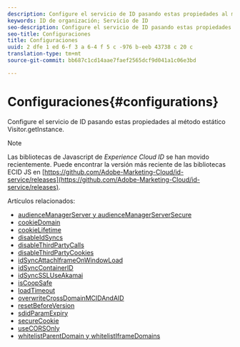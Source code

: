 ```yaml
---
description: Configure el servicio de ID pasando estas propiedades al método estático Visitor.getInstance.
keywords: ID de organización; Servicio de ID
seo-description: Configure el servicio de ID pasando estas propiedades al método estático Visitor.getInstance.
seo-title: Configuraciones
title: Configuraciones
uuid: 2 dfe 1 ed 6-f 3 a 6-4 f 5 c -976 b-eeb 43738 c 20 c
translation-type: tm+mt
source-git-commit: bb687c1cd14aae7faef2565dcf9d041a1c06e3bd

---
```



# Configuraciones{#configurations}

Configure el servicio de ID pasando estas propiedades al método estático Visitor.getInstance.

>[!NOTE]
>
>Las bibliotecas de Javascript de *Experience Cloud ID* se han movido recientemente. Puede encontrar la versión más reciente de las bibliotecas ECID JS en [https://github.com/Adobe-Marketing-Cloud/id-service/releases](https://github.com/Adobe-Marketing-Cloud/id-service/releases).

Artículos relacionados:

+ [audienceManagerServer y audienceManagerServerSecure](mcvid-subdomain-config.md)
+ [cookieDomain](mcvid-cookiedomain.md)
+ [cookieLifetime](mcvid-cookielifetime.md)
+ [disableIdSyncs](mcvid-disableidsync.md)
+ [disableThirdPartyCalls](mcvid-disablethirdpartycalls.md)
+ [disableThirdPartyCookies](mcvid-disable-cookies.md)
+ [idSyncAttachIframeOnWindowLoad](mcvid-idsyncattachiframeonwindowload.md)
+ [idSyncContainerID](mcvid-idsyncontainerid.md)
+ [idSyncSSLUseAkamai](mcvid-idsyncssluseakamai.md)
+ [isCoopSafe](mcvid-coopsafe.md)
+ [loadTimeout](mcvid-loadtimeout.md)
+ [overwriteCrossDomainMCIDAndAID](mcvid-overwrite-visitor-id.md)
+ [resetBeforeVersion](mcvid-resetbeforeversion.md)
+ [sdidParamExpiry](mcvid-sdidparamexpiry.md)
+ [secureCookie](mcvid-securecookie.md)
+ [useCORSOnly](mcvid-use-cors-only.md)
+ [whitelistParentDomain y whitelistIframeDomains](mcvid-whitelistdomain.md)

